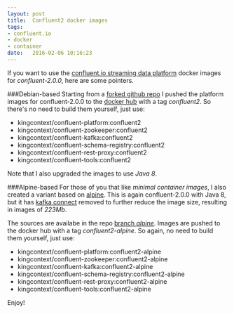 ```yaml
---
layout: post
title:  Confluent2 docker images
tags:
- confluent.io
- docker
- container
date:   2016-02-06 10:16:23
---
```

If you want to use the [confluent.io streaming data platform](http://www.confluent.io) docker images for *confluent-2.0.0*, here are some pointers.

###Debian-based
Starting from a [forked github repo](https://github.com/kingcontext/docker-images/tree/master) I pushed the platform images for confluent-2.0.0 to the [docker hub](https://hub.docker.com/u/kingcontext/) with a tag _confluent2_. So there's no need to build them yourself, just use: 

- kingcontext/confluent-platform:confluent2
- kingcontext/confluent-zookeeper:confluent2
- kingcontext/confluent-kafka:confluent2
- kingcontext/confluent-schema-registry:confluent2
- kingcontext/confluent-rest-proxy:confluent2
- kingcontext/confluent-tools:confluent2

Note that I also upgraded the images to use *Java 8*.

###Alpine-based
For those of you that like *minimal container images*, I also created a variant based on [alpine](https://hub.docker.com/_/alpine/). This is again confluent-2.0.0 with Java 8, but it has [kafka connect](http://docs.confluent.io/2.0.0/connect/) removed to further reduce the image size, resulting in images of *223Mb*.

The sources are availabe in the repo [branch _alpine_](https://github.com/kingcontext/docker-images/tree/alpine). Images are pushed to the docker hub with a tag _confluent2-alpine_. So again, no need to build them yourself, just use:

- kingcontext/confluent-platform:confluent2-alpine
- kingcontext/confluent-zookeeper:confluent2-alpine
- kingcontext/confluent-kafka:confluent2-alpine
- kingcontext/confluent-schema-registry:confluent2-alpine
- kingcontext/confluent-rest-proxy:confluent2-alpine
- kingcontext/confluent-tools:confluent2-alpine

Enjoy!

